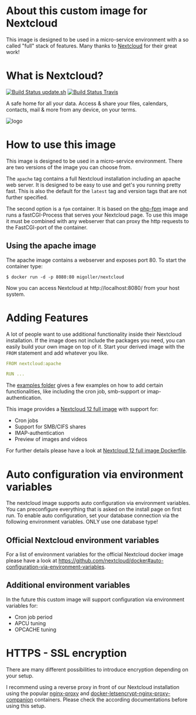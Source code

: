 # About this custom image for Nextcloud
This image is designed to be used in a micro-service environment with a so called "full" stack of features.
Many thanks to [Nextcloud](https://nextcloud.com/) for their great work!

# What is Nextcloud?
[![Build Status update.sh](https://doi-janky.infosiftr.net/job/update.sh/job/nextcloud/badge/icon)](https://doi-janky.infosiftr.net/job/update.sh/job/nextcloud)
[![Build Status Travis](https://travis-ci.org/nextcloud/docker.svg?branch=master)](https://travis-ci.org/nextcloud/docker)

A safe home for all your data. Access & share your files, calendars, contacts, mail & more from any device, on your terms.

![logo](https://cdn.rawgit.com/nextcloud/docker/57b5e03f2abe51f81aa9a5c80018d10b5ed1c353/logo.svg)

# How to use this image
This image is designed to be used in a micro-service environment. There are two versions of the image you can choose from.

The `apache` tag contains a full Nextcloud installation including an apache web server. It is designed to be easy to use and get's you running pretty fast. This is also the default for the `latest` tag and version tags that are not further specified.

The second option is a `fpm` container. It is based on the [php-fpm](https://hub.docker.com/_/php/) image and runs a fastCGI-Process that serves your Nextcloud page. To use this image it must be combined with any webserver that can proxy the http requests to the FastCGI-port of the container.

## Using the apache image
The apache image contains a webserver and exposes port 80. To start the container type:

```console
$ docker run -d -p 8080:80 migoller/nextcloud
```

Now you can access Nextcloud at http://localhost:8080/ from your host system.

# Adding Features
A lot of people want to use additional functionality inside their Nextcloud installation. If the image does not include the packages you need, you can easily build your own image on top of it.
Start your derived image with the `FROM` statement and add whatever you like.

```yaml
FROM nextcloud:apache

RUN ...

```
The [examples folder](https://github.com/nextcloud/docker/blob/master/.examples) gives a few examples on how to add certain functionalities, like including the cron job, smb-support or imap-authentication. 

This image provides a [Nextcloud 12 full image](https://github.com/nextcloud/docker/tree/master/.examples) with support for:
*   Cron jobs
*   Support for SMB/CIFS shares
*   IMAP-authentication
*   Preview of images and videos

For further details please have a look at [Nextcloud 12 full image Dockerfile](https://github.com/nextcloud/docker/blob/master/.examples/dockerfiles/full/apache/Dockerfile).

# Auto configuration via environment variables
The nextcloud image supports auto configuration via environment variables. You can preconfigure everything that is asked on the install page on first run. To enable auto configuration, set your database connection via the following environment variables. ONLY use one database type!

## Official Nextcloud environment variables
For a list of environment variables for the official Nextcloud docker image please have a look at https://github.com/nextcloud/docker#auto-configuration-via-environment-variables.

## Additional environment variables
In the future this custom image will support configuration via environment variables for:
*   Cron job period
*   APCU tuning
*   OPCACHE tuning

# HTTPS - SSL encryption
There are many different possibilities to introduce encryption depending on your setup. 

I recommend using a reverse proxy in front of our Nextcloud installation using the popular [nginx-proxy](https://github.com/jwilder/nginx-proxy) and [docker-letsencrypt-nginx-proxy-companion](https://github.com/JrCs/docker-letsencrypt-nginx-proxy-companion) containers. Please check the according documentations before using this setup.
